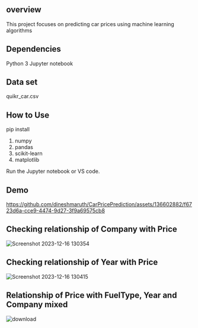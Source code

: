 
## overview

This project focuses on predicting car prices using machine learning algorithms
## Dependencies

Python 3
Jupyter notebook

## Data set

quikr_car.csv
## How to Use

pip install
1. numpy
2. pandas
3. scikit-learn
4. matplotlib

Run the Jupyter notebook or VS code.

## Demo

https://github.com/dineshmaruth/CarPricePrediction/assets/136602882/f6723d6a-cce9-4474-9d27-3f9a69575cb8



## Checking relationship of Company with Price
![Screenshot 2023-12-16 130354](https://github.com/dineshmaruth/CarPricePrediction/assets/136602882/bef9ba0b-89c6-410e-80f6-3c460459709c)

## Checking relationship of Year with Price
![Screenshot 2023-12-16 130415](https://github.com/dineshmaruth/CarPricePrediction/assets/136602882/7c15d1b2-766f-429c-99a6-c73acfd6b1ab)

## Relationship of Price with FuelType, Year and Company mixed
![download](https://github.com/dineshmaruth/CarPricePrediction/assets/136602882/fe4b62a9-3ab3-4853-8dd2-fe7bc12d86ac)

